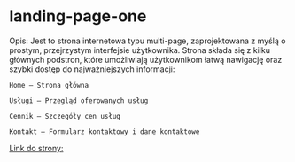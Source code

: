 # landing-page-one

Opis:
Jest to strona internetowa typu multi-page, zaprojektowana z myślą o prostym, przejrzystym interfejsie użytkownika. Strona składa się z kilku głównych podstron, które umożliwiają użytkownikom łatwą nawigację oraz szybki dostęp do najważniejszych informacji:

    Home – Strona główna

    Usługi – Przegląd oferowanych usług

    Cennik – Szczegóły cen usług

    Kontakt – Formularz kontaktowy i dane kontaktowe

[Link do strony:](https://norbianonymous.github.io/landing-page-one/)
